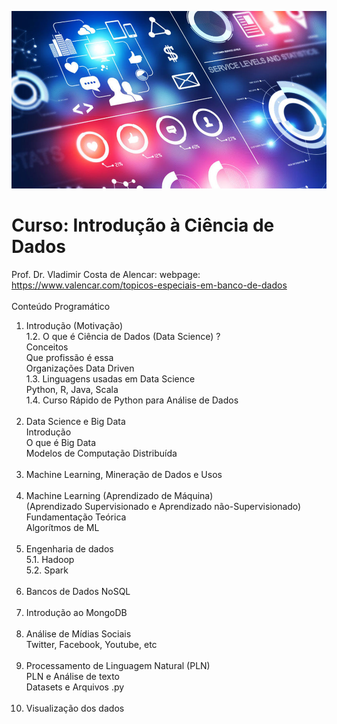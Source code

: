 ![image](big-data-analytics.jpg)
# Curso: Introdução à Ciência de Dados <br />
Prof. Dr. Vladimir Costa de Alencar: webpage: https://www.valencar.com/topicos-especiais-em-banco-de-dados <br /><br />
Conteúdo Programático<br />
1. Introdução (Motivação) <br />
1.2. O que é Ciência de Dados (Data Science) ? <br />
Conceitos <br />
Que profissão é essa <br />
Organizações Data Driven <br />
1.3. Linguagens usadas em Data Science <br />
Python, R, Java, Scala <br />
1.4. Curso Rápido de Python para Análise de Dados <br /> <br />
2. Data Science e Big Data <br />
Introdução <br />
O que é Big Data <br />
Modelos de Computação Distribuída <br /> <br />
3. Machine Learning, Mineração de Dados e Usos<br /><br />
4. Machine Learning (Aprendizado de Máquina) <br />
(Aprendizado Supervisionado e Aprendizado não-Supervisionado) <br />
Fundamentação Teórica <br />
Algorítmos de ML <br /> <br />
5. Engenharia de dados <br />
5.1. Hadoop <br />
5.2. Spark <br /><br />
6. Bancos de Dados NoSQL <br /><br />
7. Introdução ao MongoDB <br /><br />
8. Análise de Mídias Sociais <br />
Twitter, Facebook, Youtube, etc <br /><br />
9. Processamento de Linguagem Natural (PLN) <br />
PLN e Análise de texto <br />
Datasets e Arquivos .py <br /><br />
10. Visualização dos dados <br />

